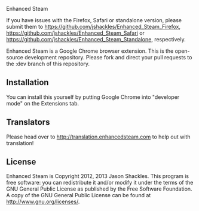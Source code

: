 Enhanced Steam

If you have issues with the Firefox, Safari or standalone version, please submit them to https://github.com/jshackles/Enhanced_Steam_Firefox, https://github.com/jshackles/Enhanced_Steam_Safari or https://github.com/jshackles/Enhanced_Steam_Standalone, respectively.


Enhanced Steam is a Google Chrome browser extension.  This is the open-source development repository.  Please fork and direct your pull requests to the :dev branch of this repository.

Installation
------------

You can install this yourself by putting Google Chrome into "developer mode" on the Extensions tab.

Translators
-------

Please head over to http://translation.enhancedsteam.com to help out with translation!

License
-------

Enhanced Steam is Copyright 2012, 2013 Jason Shackles.  This program is free software: you can redistribute it and/or modify it under the terms of the GNU General Public License as published by the Free Software Foundation.  A copy of the GNU General Public License can be found at http://www.gnu.org/licenses/.
